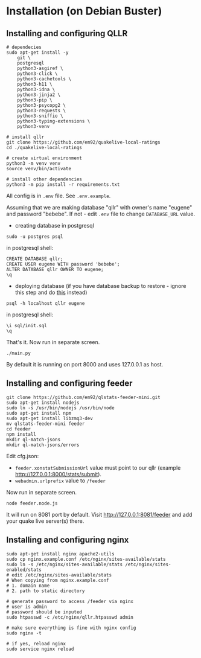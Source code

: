 # Installation (on Debian Buster)

## Installing and configuring QLLR
```
# dependecies
sudo apt-get install -y
    git \
    postgresql
    python3-asgiref \
    python3-click \
    python3-cachetools \
    python3-h11 \
    python3-idna \
    python3-jinja2 \
    python3-pip \
    python3-psycopg2 \
    python3-requests \
    python3-sniffio \
    python3-typing-extensions \
    python3-venv

# install qllr
git clone https://github.com/em92/quakelive-local-ratings
cd ./quakelive-local-ratings

# create virtual environment
python3 -m venv venv
source venv/bin/activate

# install other dependencies
python3 -m pip install -r requirements.txt
```

All config is in `.env` file. See `.env.example`.


Assuming that we are making database "qllr" with owner's name "eugene" and password "bebebe".
If not - edit `.env` file to change `DATABASE_URL` value.

* creating database in postgresql

```
sudo -u postgres psql
```

in postgresql shell:
```
CREATE DATABASE qllr;
CREATE USER eugene WITH password 'bebebe';
ALTER DATABASE qllr OWNER TO eugene;
\q
```

* deploying database (if you have database backup to restore - ignore this step and do [this](backup.md) instead)
```
psql -h localhost qllr eugene
```

in postgresql shell:
```
\i sql/init.sql
\q
```

That's it. Now run in separate screen.

```
./main.py
```

By default it is running on port 8000 and uses 127.0.0.1 as host.


## Installing and configuring feeder

```
git clone https://github.com/em92/qlstats-feeder-mini.git
sudo apt-get install nodejs
sudo ln -s /usr/bin/nodejs /usr/bin/node
sudo apt-get install npm
sudo apt-get install libzmq3-dev
mv qlstats-feeder-mini feeder
cd feeder
npm install
mkdir ql-match-jsons
mkdir ql-match-jsons/errors
```

Edit cfg.json:

- `feeder.xonstatSubmissionUrl` value must point to our qllr (example http://127.0.0.1:8000/stats/submit).
- `webadmin.urlprefix` value to `/feeder`

Now run in separate screen.
```
node feeder.node.js
```

It will run on 8081 port by default. Visit http://127.0.0.1:8081/feeder and add your quake live server(s) there.


## Installing and configuring nginx

```
sudo apt-get install nginx apache2-utils
sudo cp nginx.example.conf /etc/nginx/sites-available/stats
sudo ln -s /etc/nginx/sites-available/stats /etc/nginx/sites-enabled/stats
# edit /etc/nginx/sites-available/stats
# When copying from nginx.example.conf
# 1. domain name
# 2. path to static directory

# generate password to access /feeder via nginx
# user is admin
# password should be inputed
sudo htpasswd -c /etc/nginx/qllr.htpasswd admin

# make sure everything is fine with nginx config
sudo nginx -t

# if yes, reload nginx
sudo service nginx reload
```
